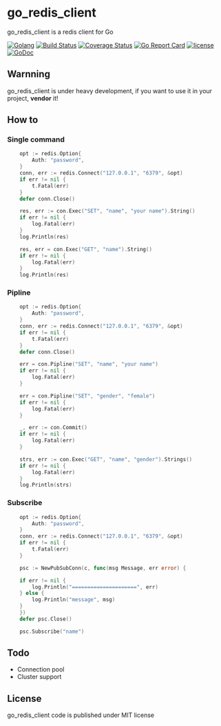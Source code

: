 # go_redis_client

go_redis_client is a redis client for Go

[![Golang](https://img.shields.io/badge/Language-Go-green.svg?style=flat)](https://golang.org)
[![Build Status](https://travis-ci.org/philchia/go_redis_client.svg?branch=master)](https://travis-ci.org/philchia/go_redis_client)
[![Coverage Status](https://coveralls.io/repos/github/philchia/go_redis_client/badge.svg?branch=dev)](https://coveralls.io/github/philchia/go_redis_client?branch=dev)
[![Go Report Card](https://goreportcard.com/badge/github.com/philchia/go_redis_client)](https://goreportcard.com/report/github.com/philchia/go_redis_client)
[![license](https://img.shields.io/github/license/mashape/apistatus.svg)](https://opensource.org/licenses/MIT)
[![GoDoc](https://godoc.org/github.com/philchia/go_redis_client/redis?status.svg)](https://godoc.org/github.com/philchia/go_redis_client/redis)

## Warnning

go_redis_client is under heavy development, if you want to use it in your project, **vendor** it!

## How to

### Single command

```go
    opt := redis.Option{
        Auth: "password",
    }
    conn, err := redis.Connect("127.0.0.1", "6379", &opt)
    if err != nil {
        t.Fatal(err)
    }
    defer conn.Close()

    res, err := con.Exec("SET", "name", "your name").String()
    if err != nil {
        log.Fatal(err)
    }
    log.Println(res)

    res, err = con.Exec("GET", "name").String()
    if err != nil {
        log.Fatal(err)
    }
    log.Println(res)
```

### Pipline

```go
    opt := redis.Option{
        Auth: "password",
    }
    conn, err := redis.Connect("127.0.0.1", "6379", &opt)
    if err != nil {
        t.Fatal(err)
    }
    defer conn.Close()

    err = con.Pipline("SET", "name", "your name")
    if err != nil {
        log.Fatal(err)
    }

    err = con.Pipline("SET", "gender", "female")
    if err != nil {
        log.Fatal(err)
    }

    _, err := con.Commit()
    if err != nil {
        log.Fatal(err)
    }

    strs, err := con.Exec("GET", "name", "gender").Strings()
    if err != nil {
        log.Fatal(err)
    }
	log.Println(strs)

```

### Subscribe

```go
    opt := redis.Option{
        Auth: "password",
    }
    conn, err := redis.Connect("127.0.0.1", "6379", &opt)
    if err != nil {
        t.Fatal(err)
    }

    psc := NewPubSubConn(c, func(msg Message, err error) {

    if err != nil {
        log.Println("=====================", err)
    } else {
        log.Println("message", msg)
    }
    })
    defer psc.Close()

    psc.Subscribe("name")
```

## Todo

* Connection pool
* Cluster support

## License

go_redis_client code is published under MIT license